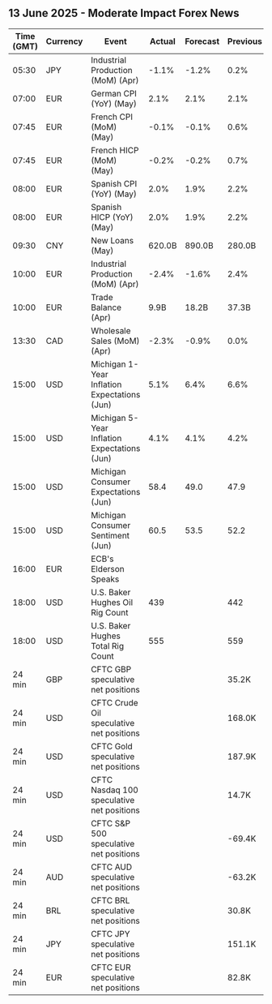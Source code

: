 ## 13 June 2025 - Moderate Impact Forex News

| Time (GMT) | Currency | Event | Actual | Forecast | Previous |
|------|----------|-------|--------|----------|----------|
| 05:30 | JPY | Industrial Production (MoM) (Apr) | -1.1% | -1.2% | 0.2% |
| 07:00 | EUR | German CPI (YoY) (May) | 2.1% | 2.1% | 2.1% |
| 07:45 | EUR | French CPI (MoM) (May) | -0.1% | -0.1% | 0.6% |
| 07:45 | EUR | French HICP (MoM) (May) | -0.2% | -0.2% | 0.7% |
| 08:00 | EUR | Spanish CPI (YoY) (May) | 2.0% | 1.9% | 2.2% |
| 08:00 | EUR | Spanish HICP (YoY) (May) | 2.0% | 1.9% | 2.2% |
| 09:30 | CNY | New Loans (May) | 620.0B | 890.0B | 280.0B |
| 10:00 | EUR | Industrial Production (MoM) (Apr) | -2.4% | -1.6% | 2.4% |
| 10:00 | EUR | Trade Balance (Apr) | 9.9B | 18.2B | 37.3B |
| 13:30 | CAD | Wholesale Sales (MoM) (Apr) | -2.3% | -0.9% | 0.0% |
| 15:00 | USD | Michigan 1-Year Inflation Expectations (Jun) | 5.1% | 6.4% | 6.6% |
| 15:00 | USD | Michigan 5-Year Inflation Expectations (Jun) | 4.1% | 4.1% | 4.2% |
| 15:00 | USD | Michigan Consumer Expectations (Jun) | 58.4 | 49.0 | 47.9 |
| 15:00 | USD | Michigan Consumer Sentiment (Jun) | 60.5 | 53.5 | 52.2 |
| 16:00 | EUR | ECB's Elderson Speaks |  |  |  |
| 18:00 | USD | U.S. Baker Hughes Oil Rig Count | 439 |  | 442 |
| 18:00 | USD | U.S. Baker Hughes Total Rig Count | 555 |  | 559 |
| 24 min | GBP | CFTC GBP speculative net positions |  |  | 35.2K |
| 24 min | USD | CFTC Crude Oil speculative net positions |  |  | 168.0K |
| 24 min | USD | CFTC Gold speculative net positions |  |  | 187.9K |
| 24 min | USD | CFTC Nasdaq 100 speculative net positions |  |  | 14.7K |
| 24 min | USD | CFTC S&P 500 speculative net positions |  |  | -69.4K |
| 24 min | AUD | CFTC AUD speculative net positions |  |  | -63.2K |
| 24 min | BRL | CFTC BRL speculative net positions |  |  | 30.8K |
| 24 min | JPY | CFTC JPY speculative net positions |  |  | 151.1K |
| 24 min | EUR | CFTC EUR speculative net positions |  |  | 82.8K |
